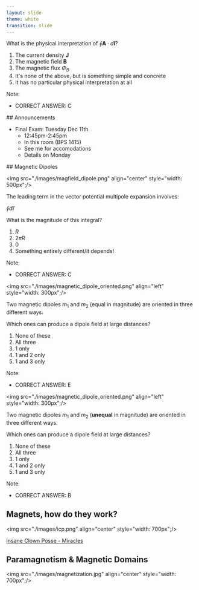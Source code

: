```yaml
---
layout: slide
theme: white
transition: slide
---
```


<section data-markdown>

What is the physical interpretation of $\oint \mathbf{A} \cdot d\mathbf{l}$?

1. The current density $\mathbf{J}$
2. The magnetic field $\mathbf{B}$
3. The magnetic flux $\Phi_B$
4. It's none of the above, but is something simple and concrete
5. It has no particular physical interpretation at all

Note:
* CORRECT ANSWER: C

</section>

<section data-markdown>
## Announcements

* Final Exam: Tuesday Dec 11th
  * 12:45pm-2:45pm
  * In this room (BPS 1415)
  * See me for accomodations
  * Details on Monday


</section>


<section data-markdown>
## Magnetic Dipoles

<img src="./images/magfield_dipole.png" align="center" style="width: 500px";/>

</section>

<section data-markdown>
The leading term in the vector potential multipole expansion involves:

$\oint d\mathbf{l}'$

What is the magnitude of this integral?


1. $R$
2. $2\pi R$
3. 0
4. Something entirely different/it depends!

Note:
* CORRECT ANSWER: C

</section>

<section data-markdown>

<img src="./images/magnetic_dipole_oriented.png" align="left" style="width: 300px";/>

Two magnetic dipoles $m_1$ and $m_2$ (equal in magnitude) are oriented in three different ways.

Which ones can produce a dipole field at large distances?

1. None of these
2. All three
3. 1 only
4. 1 and 2 only
5. 1 and 3 only

Note:
* CORRECT ANSWER: E

</section>

<section data-markdown>

<img src="./images/magnetic_dipole_oriented.png" align="left" style="width: 300px";/>

Two magnetic dipoles $m_1$ and $m_2$ (**unequal** in magnitude) are oriented in three different ways.

Which ones can produce a dipole field at large distances?

1. None of these
2. All three
3. 1 only
4. 1 and 2 only
5. 1 and 3 only

Note:
* CORRECT ANSWER: B

</section>

<section data-markdown>

## Magnets, how do they work?

<img src="./images/icp.png" align="center" style="width: 700px";/>

[Insane Clown Posse - Miracles](https://www.youtube.com/watch?v=_-agl0pOQfs)
</section>

<section data-markdown>

## Paramagnetism & Magnetic Domains

<img src="./images/magnetization.jpg" align="center" style="width: 700px";/>


</section>

